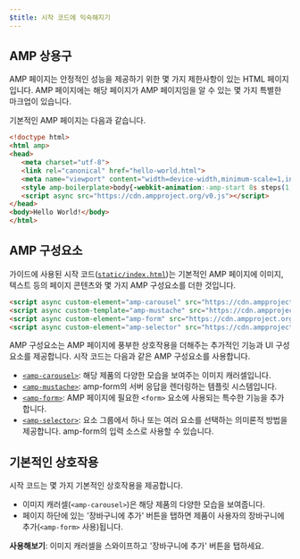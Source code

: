 ```yaml
---
$title: 시작 코드에 익숙해지기
---
```


## AMP 상용구
AMP 페이지는 안정적인 성능을 제공하기 위한 몇 가지 제한사항이 있는 HTML 페이지입니다. AMP 페이지에는 해당 페이지가 AMP 페이지임을 알 수 있는 몇 가지 특별한 마크업이 있습니다.

기본적인 AMP 페이지는 다음과 같습니다.

```html
<!doctype html>
<html amp>
<head>
   <meta charset="utf-8">
   <link rel="canonical" href="hello-world.html">
   <meta name="viewport" content="width=device-width,minimum-scale=1,initial-scale=1">
   <style amp-boilerplate>body{-webkit-animation:-amp-start 8s steps(1,end) 0s 1 normal both;-moz-animation:-amp-start 8s steps(1,end) 0s 1 normal both;-ms-animation:-amp-start 8s steps(1,end) 0s 1 normal both;animation:-amp-start 8s steps(1,end) 0s 1 normal both}@-webkit-keyframes -amp-start{from{visibility:hidden}to{visibility:visible}}@-moz-keyframes -amp-start{from{visibility:hidden}to{visibility:visible}}@-ms-keyframes -amp-start{from{visibility:hidden}to{visibility:visible}}@-o-keyframes -amp-start{from{visibility:hidden}to{visibility:visible}}@keyframes -amp-start{from{visibility:hidden}to{visibility:visible}}</style><noscript><style amp-boilerplate>body{-webkit-animation:none;-moz-animation:none;-ms-animation:none;animation:none}</style></noscript>
   <script async src="https://cdn.ampproject.org/v0.js"></script>
</head>
<body>Hello World!</body>
</html>
```

## AMP 구성요소

가이드에 사용된 시작 코드([`static/index.html`](https://github.com/googlecodelabs/advanced-interactivity-in-amp/blob/master/static/index.html))는 기본적인 AMP 페이지에 이미지, 텍스트 등의 페이지 콘텐츠와 몇 가지 AMP 구성요소를 더한 것입니다.

```html
<script async custom-element="amp-carousel" src="https://cdn.ampproject.org/v0/amp-carousel-0.1.js"></script>
<script async custom-template="amp-mustache" src="https://cdn.ampproject.org/v0/amp-mustache-0.1.js"></script>
<script async custom-element="amp-form" src="https://cdn.ampproject.org/v0/amp-form-0.1.js"></script>
<script async custom-element="amp-selector" src="https://cdn.ampproject.org/v0/amp-selector-0.1.js"></script>
```

AMP 구성요소는 AMP 페이지에 풍부한 상호작용을 더해주는 추가적인 기능과 UI 구성요소를 제공합니다. 시작 코드는 다음과 같은 AMP 구성요소를 사용합니다.

- [`<amp-carousel>`](/ko/docs/reference/components/amp-carousel.html): 해당 제품의 다양한 모습을 보여주는 이미지 캐러셀입니다.
- [`<amp-mustache>`](/ko/docs/reference/components/amp-mustache.html): amp-form의 서버 응답을 렌더링하는 템플릿 시스템입니다.
- [`<amp-form>`](/ko/docs/reference/components/amp-form.html): AMP 페이지에 필요한 `<form>` 요소에 사용되는 특수한 기능을 추가합니다.
- [`<amp-selector>`](/ko/docs/reference/components/amp-form.html): 요소 그룹에서 하나 또는 여러 요소를 선택하는 의미론적 방법을 제공합니다. amp-form의 입력 소스로 사용할 수 있습니다.

## 기본적인 상호작용

시작 코드는 몇 가지 기본적인 상호작용을 제공합니다.

- 이미지 캐러셀(`<amp-carousel>`)은 해당 제품의 다양한 모습을 보여줍니다.
- 페이지 하단에 있는 '장바구니에 추가' 버튼을 탭하면 제품이 사용자의 장바구니에 추가(`<amp-form>` 사용)됩니다.

**사용해보기**: 이미지 캐러셀을 스와이프하고 '장바구니에 추가' 버튼을 탭하세요.
